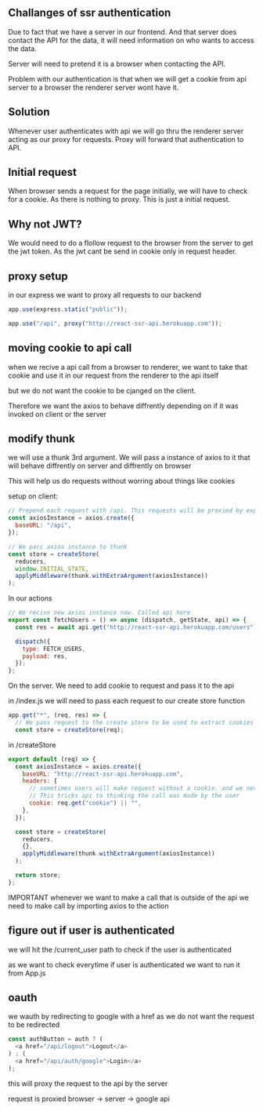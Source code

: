 ## Challanges of ssr authentication

Due to fact that we have a server in our frontend. And that server does contact the API for the data, it will need information on who wants to access the data.

Server will need to pretend it is a browser when contacting the API.

Problem with our authentication is that when we will get a cookie from api server to a browser the renderer server wont have it.

## Solution

Whenever user authenticates with api we will go thru the renderer server acting as our proxy for requests.
Proxy will forward that authentication to API.

## Initial request

When browser sends a request for the page initially, we will have to check for a cookie. As there is nothing to proxy. This is just a initial request.

## Why not JWT?

We would need to do a flollow request to the browser from the server to get the jwt token. As the jwt cant be send in cookie only in request header.

## proxy setup

in our express we want to proxy all requests to our backend

```javascript
app.use(express.static("public"));

app.use("/api", proxy("http://react-ssr-api.herokuapp.com"));
```

## moving cookie to api call

when we recive a api call from a browser to renderer, we want to take that cookie and use it in our request from the renderer to the api itself

but we do not want the cookie to be cjanged on the client.

Therefore we want the axios to behave diffrently depending on if it was invoked on client or the server

## modify thunk

we will use a thunk 3rd argument. We will pass a instance of axios to it that will behave diffrently on server and diffrently on browser

This will help us do requests without worring about things like cookies

setup on client:

```javascript
// Prepend each request with /api. This requests will be proxied by express.
const axiosInstance = axios.create({
  baseURL: "/api",
});

// We pacc axios instance to thunk
const store = createStore(
  reducers,
  window.INITIAL_STATE,
  applyMiddleware(thunk.withExtraArgument(axiosInstance))
);
```

In our actions

```js
// We recive new axios instance now. Called api here
export const fetchUsers = () => async (dispatch, getState, api) => {
  const res = await api.get("http://react-ssr-api.herokuapp.com/users");

  dispatch({
    type: FETCH_USERS,
    payload: res,
  });
};
```

On the server. We need to add cookie to request and pass it to the api

in /index.js we will need to pass each request to our create store function

```js
app.get("*", (req, res) => {
  // We pass request to the create store to be used to extract cookies
  const store = createStore(req);
```

in /createStore

```js
export default (req) => {
  const axiosInstance = axios.create({
    baseURL: "http://react-ssr-api.herokuapp.com",
    headers: {
      // sometimes users will make request without a cookie. and we never want to have a undefined header. This would crash the request
      // This tricks api to thinking the call was made by the user
      cookie: req.get("cookie") || "",
    },
  });

  const store = createStore(
    reducers,
    {},
    applyMiddleware(thunk.withExtraArgument(axiosInstance))
  );

  return store;
};
```

IMPORTANT whenever we want to make a call that is outside of the api we need to make call by importing axios to the action

## figure out if user is authenticated

we will hit the /current_user path to check if the user is authenticated

as we want to check everytime if user is authenticated we want to run it from App.js

## oauth

we wauth by redirecting to google with a href as we do not want the request to be redirected

```js
const authButton = auth ? (
  <a href="/api/logout">Logout</a>
) : (
  <a href="/api/auth/google">Login</a>
);
```

this will proxy the request to the api by the server

request is proxied browser -> server -> google api
